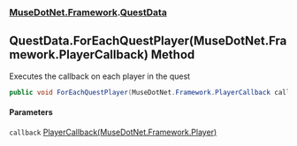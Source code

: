 ### [MuseDotNet.Framework](./MuseDotNet-Framework.md 'MuseDotNet.Framework').[QuestData](./QuestData.md 'MuseDotNet.Framework.QuestData')
## QuestData.ForEachQuestPlayer(MuseDotNet.Framework.PlayerCallback) Method
Executes the callback on each player in the quest  
```csharp
public void ForEachQuestPlayer(MuseDotNet.Framework.PlayerCallback callback);
```
#### Parameters
<a name='MuseDotNet-Framework-QuestData-ForEachQuestPlayer(MuseDotNet-Framework-PlayerCallback)-callback'></a>
`callback` [PlayerCallback(MuseDotNet.Framework.Player)](./PlayerCallback(Player).md 'MuseDotNet.Framework.PlayerCallback(MuseDotNet.Framework.Player)')  
  
